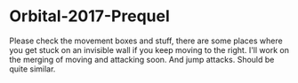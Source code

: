 # Orbital-2017-Prequel

Please check the movement boxes and stuff, there are some places where you get stuck on
an invisible wall if you keep moving to the right.
I'll work on the merging of moving and attacking soon. And jump attacks. Should be quite
similar.
